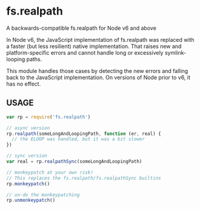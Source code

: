 # fs.realpath

A backwards-compatible fs.realpath for Node v6 and above

In Node v6, the JavaScript implementation of fs.realpath was replaced
with a faster (but less resilient) native implementation.  That raises
new and platform-specific errors and cannot handle long or excessively
symlink-looping paths.

This module handles those cases by detecting the new errors and
falling back to the JavaScript implementation.  On versions of Node
prior to v6, it has no effect.


















<extoc></extoc>

## USAGE

```js
var rp = require('fs.realpath')

// async version
rp.realpath(someLongAndLoopingPath, function (er, real) {
  // the ELOOP was handled, but it was a bit slower
})

// sync version
var real = rp.realpathSync(someLongAndLoopingPath)

// monkeypatch at your own risk!
// This replaces the fs.realpath/fs.realpathSync builtins
rp.monkeypatch()

// un-do the monkeypatching
rp.unmonkeypatch()
```
